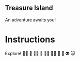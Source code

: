 ## Treasure Island
An adventure awaits you!

# Instructions
Explore!
🧞‍♂️ 🐊 🧙‍♂️ 🧟 🧚‍♂️ 🧝‍♂️ 🥷 🤖 👽 🙀 





